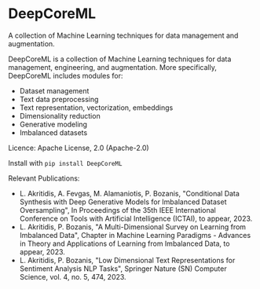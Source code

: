 # DeepCoreML
A collection of Machine Learning techniques for data management and augmentation.

DeepCoreML is a collection of Machine Learning techniques for data management, engineering, and augmentation. More specifically, DeepCoreML includes modules for:

* Dataset management
* Text data preprocessing
* Text representation, vectorization, embeddings
* Dimensionality reduction
* Generative modeling
* Imbalanced datasets

Licence: Apache License, 2.0 (Apache-2.0)

Install with `pip install DeepCoreML`

Relevant Publications:

* L. Akritidis, A. Fevgas, M. Alamaniotis, P. Bozanis, "Conditional Data Synthesis with Deep Generative Models for Imbalanced Dataset Oversampling", In Proceedings of the 35th IEEE International Conference on Tools with Artificial Intelligence (ICTAI), to appear, 2023.
* L. Akritidis, P. Bozanis, "A Multi-Dimensional Survey on Learning from Imbalanced Data", Chapter in Machine Learning Paradigms - Advances in Theory and Applications of Learning from Imbalanced Data, to appear, 2023.
* L. Akritidis, P. Bozanis, "Low Dimensional Text Representations for Sentiment Analysis NLP Tasks", Springer Nature (SN) Computer Science, vol. 4, no. 5, 474, 2023.
